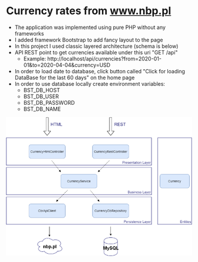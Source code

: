 # Currency rates from www.nbp.pl

* The application was implemented using pure PHP without any frameworks
* I added framework Bootstrap to add fancy layout to the page
* In this project I used classic layered architecture (schema is below)
* API REST point to get currencies available under this uri "GET /api"
  * Example: http://localhost/api/currencies?from=2020-01-01&to=2020-04-04&currency=USD
* In order to load date to database, click button called "Click for loading DataBase for the last 60 days" on the home page
* In order to use database locally create environment variables:
  * BST_DB_HOST
  * BST_DB_USER
  * BST_DB_PASSWORD
  * BST_DB_NAME
  
![](./img/bst-Diagram.png)